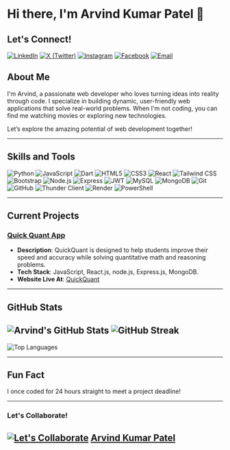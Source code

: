# Hi there, I'm Arvind Kumar Patel 👋
## Let's Connect!
[![LinkedIn](https://img.shields.io/badge/LinkedIn-0A66C2?style=for-the-badge&logo=linkedin&logoColor=white)](https://www.linkedin.com/in/arvindthetech/)
[![X (Twitter)](https://img.shields.io/badge/X_(Twitter)-000000?style=for-the-badge&logo=twitter&logoColor=white)](https://twitter.com/arvindthetech)
[![Instagram](https://img.shields.io/badge/Instagram-E4405F?style=for-the-badge&logo=instagram&logoColor=white)](https://www.instagram.com/arvindthetech/)
[![Facebook](https://img.shields.io/badge/Facebook-1877F2?style=for-the-badge&logo=facebook&logoColor=white)](https://www.facebook.com/arvindthetech)
[![Email](https://img.shields.io/badge/Email-D14836?style=for-the-badge&logo=gmail&logoColor=white)](mailto:patelkumararvind1234@gmail.com)

## About Me
I'm Arvind, a passionate web developer who loves turning ideas into reality through code. I specialize in building dynamic, user-friendly web applications that solve real-world problems. When I'm not coding, you can find me watching movies or exploring new technologies.

Let’s explore the amazing potential of web development together!

---

## Skills and Tools

![Python](https://img.shields.io/badge/Python-3776AB?style=for-the-badge&logo=python&logoColor=white)
![JavaScript](https://img.shields.io/badge/JavaScript-F7DF1E?style=for-the-badge&logo=javascript&logoColor=black)
![Dart](https://img.shields.io/badge/Dart-0175C2?style=for-the-badge&logo=dart&logoColor=white)
![HTML5](https://img.shields.io/badge/HTML5-E34F26?style=for-the-badge&logo=html5&logoColor=white)
![CSS3](https://img.shields.io/badge/CSS3-1572B6?style=for-the-badge&logo=css3&logoColor=white)
![React](https://img.shields.io/badge/React-61DAFB?style=for-the-badge&logo=react&logoColor=black)
![Tailwind CSS](https://img.shields.io/badge/Tailwind_CSS-38B2AC?style=for-the-badge&logo=tailwind-css&logoColor=white)
![Bootstrap](https://img.shields.io/badge/Bootstrap-7952B3?style=for-the-badge&logo=bootstrap&logoColor=white)
![Node.js](https://img.shields.io/badge/Node.js-339933?style=for-the-badge&logo=node.js&logoColor=white)
![Express](https://img.shields.io/badge/Express-000000?style=for-the-badge&logo=express&logoColor=white)
![JWT](https://img.shields.io/badge/JWT-000000?style=for-the-badge&logo=json-web-tokens&logoColor=white)
![MySQL](https://img.shields.io/badge/MySQL-4479A1?style=for-the-badge&logo=mysql&logoColor=white)
![MongoDB](https://img.shields.io/badge/MongoDB-47A248?style=for-the-badge&logo=mongodb&logoColor=white)
![Git](https://img.shields.io/badge/Git-F05032?style=for-the-badge&logo=git&logoColor=white)
![GitHub](https://img.shields.io/badge/GitHub-181717?style=for-the-badge&logo=github&logoColor=white)
![Thunder Client](https://img.shields.io/badge/Thunder_Client-FF6C37?style=for-the-badge&logo=thunder-client&logoColor=white)
![Render](https://img.shields.io/badge/Render-46E3B7?style=for-the-badge&logo=render&logoColor=white)
![PowerShell](https://img.shields.io/badge/PowerShell-5391FE?style=for-the-badge&logo=powershell&logoColor=white)

---

## Current Projects

### [Quick Quant App](https://github.com/arvindthetech/quickquant)
- **Description**: QuickQuant is designed to help students improve their speed and accuracy while solving quantitative math and reasoning problems.
- **Tech Stack**: JavaScript, React.js, node.js, Express.js, MongoDB.
- **Website Live At**: [QuickQuant](https://arvindthetech.github.io/quickquant/)
---

## GitHub Stats

![Arvind's GitHub Stats](https://github-readme-stats.vercel.app/api?username=arvindthetech&show_icons=true&theme=radical&include_all_commits=true&count_private=true)
![GitHub Streak](https://github-readme-streak-stats.herokuapp.com/?user=arvindthetech&theme=radical)
---
![Top Languages](https://github-readme-stats.vercel.app/api/top-langs/?username=arvindthetech&layout=compact&theme=radical)

---

## Fun Fact
I once coded for 24 hours straight to meet a project deadline!

---
### Let's Collaborate!
[![Let's Collaborate](https://img.shields.io/badge/Let's_Collaborate-FF6C37?style=for-the-badge&logo=github&logoColor=white)](mailto:patelkumararvind1234@gmail.com)
[Arvind Kumar Patel](https://github.com/arvindthetech) 
---
